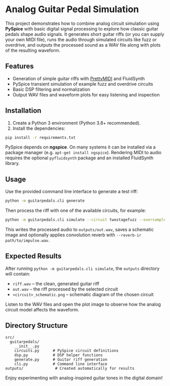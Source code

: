 # Analog Guitar Pedal Simulation

This project demonstrates how to combine analog circuit simulation using **PySpice** with basic digital signal processing to explore how classic guitar pedals shape audio signals. It generates short guitar riffs (or you can supply your own MIDI file), runs the audio through simulated circuits like fuzz or overdrive, and outputs the processed sound as a WAV file along with plots of the resulting waveform.

## Features

- Generation of simple guitar riffs with [PrettyMIDI](https://github.com/craffel/pretty-midi) and FluidSynth
- PySpice transient simulation of example fuzz and overdrive circuits
- Basic DSP filtering and normalization
- Output WAV files and waveform plots for easy listening and inspection

## Installation

1. Create a Python 3 environment (Python 3.8+ recommended).
2. Install the dependencies:

```bash
pip install -r requirements.txt
```

PySpice depends on **ngspice**. On many systems it can be installed via a package manager (e.g. `apt-get install ngspice`). Rendering MIDI to audio requires the optional `pyfluidsynth` package and an installed FluidSynth library.

## Usage

Use the provided command line interface to generate a test riff:

```bash
python -m guitarpedals.cli generate
```

Then process the riff with one of the available circuits, for example:

```bash
python -m guitarpedals.cli simulate --circuit twostagefuzz --oversample 2
```

This writes the processed audio to `outputs/out.wav`, saves a schematic image and optionally applies convolution reverb with `--reverb-ir path/to/impulse.wav`.

## Expected Results

After running `python -m guitarpedals.cli simulate`, the `outputs` directory will contain:

- `riff.wav` – the clean, generated guitar riff
- `out.wav` – the riff processed by the selected circuit
- `<circuit>_schematic.png` – schematic diagram of the chosen circuit

Listen to the WAV files and open the plot image to observe how the analog circuit model affects the waveform.

## Directory Structure

```
src/
  guitarpedals/
    __init__.py
    circuits.py      # PySpice circuit definitions
    dsp.py           # DSP helper functions
    generate.py      # Guitar riff generation
    cli.py           # Command line interface
outputs/              # Created automatically for results
```

Enjoy experimenting with analog-inspired guitar tones in the digital domain!
